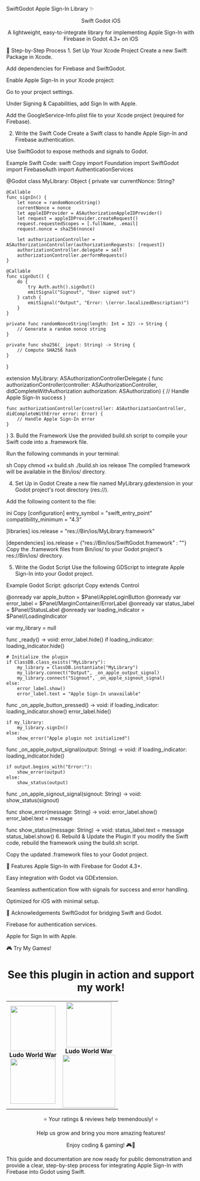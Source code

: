 SwiftGodot Apple Sign-In Library ✨
<div align="center">
Swift
Godot
iOS

A lightweight, easy-to-integrate library for implementing Apple Sign-In with Firebase in Godot 4.3+ on iOS

</div>
🚀 Step-by-Step Process
1. Set Up Your Xcode Project
Create a new Swift Package in Xcode.

Add dependencies for Firebase and SwiftGodot.

Enable Apple Sign-In in your Xcode project:

Go to your project settings.

Under Signing & Capabilities, add Sign In with Apple.

Add the GoogleService-Info.plist file to your Xcode project (required for Firebase).

2. Write the Swift Code
Create a Swift class to handle Apple Sign-In and Firebase authentication.

Use SwiftGodot to expose methods and signals to Godot.

Example Swift Code:
swift
Copy
import Foundation
import SwiftGodot
import FirebaseAuth
import AuthenticationServices

@Godot
class MyLibrary: Object {
    private var currentNonce: String?

    @Callable
    func signIn() {
        let nonce = randomNonceString()
        currentNonce = nonce
        let appleIDProvider = ASAuthorizationAppleIDProvider()
        let request = appleIDProvider.createRequest()
        request.requestedScopes = [.fullName, .email]
        request.nonce = sha256(nonce)

        let authorizationController = ASAuthorizationController(authorizationRequests: [request])
        authorizationController.delegate = self
        authorizationController.performRequests()
    }

    @Callable
    func signOut() {
        do {
            try Auth.auth().signOut()
            emitSignal("Signout", "User signed out")
        } catch {
            emitSignal("Output", "Error: \(error.localizedDescription)")
        }
    }

    private func randomNonceString(length: Int = 32) -> String {
        // Generate a random nonce string
    }

    private func sha256(_ input: String) -> String {
        // Compute SHA256 hash
    }
}

extension MyLibrary: ASAuthorizationControllerDelegate {
    func authorizationController(controller: ASAuthorizationController, didCompleteWithAuthorization authorization: ASAuthorization) {
        // Handle Apple Sign-In success
    }

    func authorizationController(controller: ASAuthorizationController, didCompleteWithError error: Error) {
        // Handle Apple Sign-In error
    }
}
3. Build the Framework
Use the provided build.sh script to compile your Swift code into a .framework file.

Run the following commands in your terminal:

sh
Copy
chmod +x build.sh
./build.sh ios release
The compiled framework will be available in the Bin/ios/ directory.

4. Set Up in Godot
Create a new file named MyLibrary.gdextension in your Godot project's root directory (res://).

Add the following content to the file:

ini
Copy
[configuration]
entry_symbol = "swift_entry_point"
compatibility_minimum = "4.3"

[libraries]
ios.release = "res://Bin/ios/MyLibrary.framework"

[dependencies]
ios.release = {"res://Bin/ios/SwiftGodot.framework" : ""}
Copy the .framework files from Bin/ios/ to your Godot project's res://Bin/ios/ directory.

5. Write the Godot Script
Use the following GDScript to integrate Apple Sign-In into your Godot project.

Example Godot Script:
gdscript
Copy
extends Control

@onready var apple_button = $Panel/AppleLoginButton
@onready var error_label = $Panel/MarginContainer/ErrorLabel
@onready var status_label = $Panel/StatusLabel
@onready var loading_indicator = $Panel/LoadingIndicator

var my_library = null

func _ready() -> void:
    error_label.hide()
    if loading_indicator:
        loading_indicator.hide()

    # Initialize the plugin
    if ClassDB.class_exists("MyLibrary"):
        my_library = ClassDB.instantiate("MyLibrary")
        my_library.connect("Output", _on_apple_output_signal)
        my_library.connect("Signout", _on_apple_signout_signal)
    else:
        error_label.show()
        error_label.text = "Apple Sign-In unavailable"

func _on_apple_button_pressed() -> void:
    if loading_indicator:
        loading_indicator.show()
    error_label.hide()

    if my_library:
        my_library.signIn()
    else:
        show_error("Apple plugin not initialized")

func _on_apple_output_signal(output: String) -> void:
    if loading_indicator:
        loading_indicator.hide()

    if output.begins_with("Error:"):
        show_error(output)
    else:
        show_status(output)

func _on_apple_signout_signal(signout: String) -> void:
    show_status(signout)

func show_error(message: String) -> void:
    error_label.show()
    error_label.text = message

func show_status(message: String) -> void:
    status_label.text = message
    status_label.show()
6. Rebuild & Update the Plugin
If you modify the Swift code, rebuild the framework using the build.sh script.

Copy the updated .framework files to your Godot project.

🌟 Features
Apple Sign-In with Firebase for Godot 4.3+.

Easy integration with Godot via GDExtension.

Seamless authentication flow with signals for success and error handling.

Optimized for iOS with minimal setup.

🙌 Acknowledgements
SwiftGodot for bridging Swift and Godot.

Firebase for authentication services.

Apple for Sign In with Apple.

🎮 Try My Games!
<div align="center"> <h1>See this plugin in action and support my work!</h1> <table> <tr> <td align="center"> <img src="https://play-lh.googleusercontent.com/l-usbpBq0OuurA1e9FJSlnnVVa1HQpcUCMv_RlM63zk7jGUvXRC10Z9hDuqA83DTU6A=w240-h480-rw" width="120" height="120"><br> <b>Ludo World War</b><br> <a href="https://apps.apple.com/np/app/ludo-app-gold/id6504749605"> <img src="https://developer.apple.com/app-store/marketing/guidelines/images/badge-download-on-the-app-store.svg" width="120"> </a> </td> <td align="center"> <img src="https://play-lh.googleusercontent.com/l-usbpBq0OuurA1e9FJSlnnVVa1HQpcUCMv_RlM63zk7jGUvXRC10Z9hDuqA83DTU6A=w240-h480-rw" width="120" height="120"><br> <b>Ludo World War</b><br> <a href="https://play.google.com/store/apps/details?id=com.ludosimplegame.ludo_simple"> <img src="https://play.google.com/intl/en_us/badges/static/images/badges/en_badge_web_generic.png" width="140"> </a> </td> </tr> </table>
⭐ Your ratings & reviews help tremendously! ⭐

Help us grow and bring you more amazing features!

</div>
<p align="center"> Enjoy coding & gaming! 🎮🚀 </p>
This guide and documentation are now ready for public demonstration and provide a clear, step-by-step process for integrating Apple Sign-In with Firebase into Godot using Swift.
